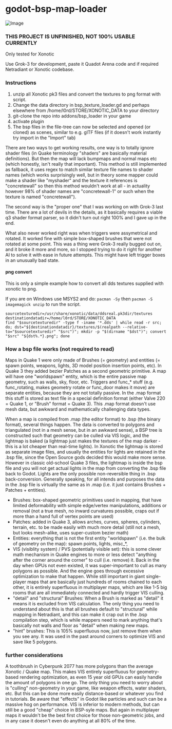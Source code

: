 # godot-bsp-map-loader

![Image](https://github.com/user-attachments/assets/e38526b6-bf77-47ae-b9b7-ae0dcd4a6c55)

### THIS PROJECT IS UNFINISHED, NOT 100% USABLE CURRENTLY

Only tested for Xonotic

Use Grok-3 for development, paste it Quadot Arena code and if required Netradiant or Xonotic codebase.

### Instructions

1. unzip all Xonotic pk3 files and convert the textures to png format with script.
2. Change the data directory in bsp_texture_loader.gd and perhaps elsewhere from /home/l0rd/STORE/XONOTIC_DATA to your directory
3. git-clone the repo into addons/bsp_loader in your game
4. activate plugin
5. The bsp files in the file-tree can now be selected and opened (or cloned) as scenes, similar to e.g. glTF files (if it doesn't work instantly try import in the "Import" tab)
   
There are two ways to get working results, one way is to totally ignore shader files (in Quake terminology "shaders" are basically material definitions). But then the map will lack bumpmaps and normal maps etc (which honestly, isn't really that important). This method is still implemented as fallback, it uses regex to match similar texture file names to shader names (which works surprisingly well, but in theory some mapper could make a shader like "myshader" and the texture it references is "concretewall" so then this method wouldn't work at all - in actuality however 98% of shader names are "concretewall-1" or such when the texture is named "concretewall"). 

The second way is the "proper one" that I was working on with Grok-3 last time. There are a lot of devils in the details, as it basically requires a viable q3 shader format parser, so it didn't turn out right 100% and I gave up in the end.

What also never worked right was when triggers were assymetrical and rotated. It worked fine with simple box-shaped brushes that were not rotated at some point. This was a thing were Grok-3 really bugged out on, and it broke it more and more, so I stopped trying to do it right for another AI to solve it with ease in future attempts. This might have left trigger boxes in an unusually bad state.

#### png convert
This is only a simple example how to convert all dds textures supplied with xonotic to png.

If you are on Windows use MSYS2 and do: `pacman -Sy` then `pacman -S imagemagick unzip` to run the script.
```
sourcetexturedir=/usr/share/xonotic/data/ddsreal.pk3dir/textures
destinationdatadir=/home/l0rd/STORE/XONOTIC_DATA
find "$sourcetexturedir" -type f -iname '*.dds' | while read -r src; do; dst="${destinationdatadir}/textures/$(realpath --relative-to="$sourcetexturedir" "$src")"; mkdir -p "$(dirname "$dst")"; convert "$src" "${dst%.*}.png"; done
```

### How a bsp file works (not required to read)

Maps in Quake 1 were only made of Brushes (= geometry) and entities (= spawn points, weapons, lights, 3D model position insertion points, etc). In Quake 3 they added bezier Patches as a second geometric primitive. A map will have one "worldspawn" entity, which is the entire passive map geometry, such as walls, sky, floor, etc. Triggers and func_* stuff (e.g. func_rotating, makes geometry rotate or func_door makes it move) are separate entities, because they are not totally passive. In the .map format this stuff is stored as text file in a special definition format (either Valve 220 = Quake 1, or "Brush" format = Quake 3). This .map format doesn't use mesh data, but awkward and mathematically challenging data types.

When a map is compiled from .map (the editor format) to .bsp (the binary format), several things happen. The data is converted to polygons and triangulated (not in a mesh sense, but in an awkward sense), a BSP tree is constructed such that geometry can be culled via VIS logic, and the lightmap is baked (a lightmap just makes the textures of the map darker - this is a lot cheaper than real-time lights). In Xonotic the lightmap is stored as separate image files, and usually the entities for lights are retained in the .bsp file, since the Open Source gods decided this would make more sense. However in classic old-school Quake 3 files, the lightmap is inside the bsp file and you will not get actual lights in the map from converting the .bsp file back to Godot. Lights are the only possible non-reversible thing in .bsp back-conversion. Generally speaking, for all intends and purposes the data in the .bsp file is virtually the same as in .map (i.e. it just contains Brushes + Patches + entities).

* Brushes: box-shaped geometric primitives used in mapping, that have limited deformability with simple edge/vertex manipulations, additions or removal (not a true mesh, no inward curvatures possible, craps out if more than a hand full of vertex points are used)
* Patches: added in Quake 3, allows arches, curves, spheres, cylinders, terrain, etc. to be made easily with much more detail (still not a mesh, but looks mesh-alike, uses super-custom bezier math)
* Entities: everything that is not the first entity "worldspawn" (i.e. the bulk of geometry on the map): spawn points, lights, misc_*, 
* VIS (visiblity system) / PVS (potentially visible set): this is some clever math mechanism in Quake engines to more or less detect "anything after the corner around the corner" to cull (i.e. remove) it. Back in the day when GPUs not even existed, it was super-important to cull as many polygons as possible. And the engine goes through excessive optimization to make that happen. While still important in giant single-player maps that are basically just hundreds of rooms chained to each other, it is entirely superfluous in multiplayer maps, which are like 1-5 big rooms that are all immediately connected and hardly trigger VIS culling.
* "detail" and "structural" Brushes: When a Brush is marked as "detail" it means it is excluded from VIS calculation. The only thing you need to understand about this is that all brushes default to "structural" while mapping in Netradiant, and this can make it crap out in the .bsp compilation step, which is while mappers need to mark anything that's basically not walls and floor as "detail" when making new maps.
* "hint" brushes: This is 105% superfluous now, just remove them when you see any. It was used in the past around corners to optimize VIS and save like 5 polygons.

### further considerations

A toothbrush in Cyberpunk 2077 has more polygons than the average Xonotic / Quake map. This makes VIS entirely superfluous for geometry-based rendering optimization, as even 15 year old GPUs can easily handle the amount of polygons in one go. The only thing you need to worry about is "culling" non-geometry in your game, like weapon effects, water shaders, etc. But this can be done more easily distance-based or whatever you find in tutorials. Be aware that "effects" in Godot like particles and such can be a massive hog on performance. VIS is inferior to modern methods, but can still be a good "cheap" choice in BSP-syle maps. But again in multiplayer maps it wouldn't be the best first choice for those non-geometric jobs, and in any case it doesn't even do anything at all 80% of the time.

